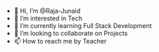- 👋 Hi, I’m @Raja-Junaid
- 👀 I’m interested in Tech
- 🌱 I’m currently learning Full Stack Development
- 💞️ I’m looking to collaborate on Projects
- 📫 How to reach me by Teacher

<!---
Raja-Junaid/Raja-Junaid is a ✨ special ✨ repository because its `README.md` (this file) appears on your GitHub profile.
You can click the Preview link to take a look at your changes.
--->
